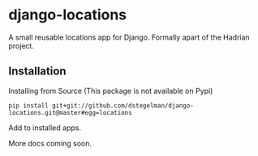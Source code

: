 django-locations
================

A small reusable locations app for Django.  Formally apart of the Hadrian project.


Installation 
------------

Installing from Source (This package is not available on Pypi)

    pip install git+git://github.com/dstegelman/django-locations.git@master#egg=locations
    
    
Add to installed apps.

More docs coming soon.
